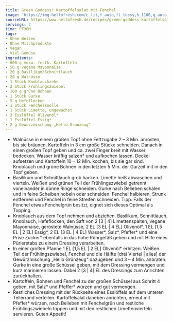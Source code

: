 ```yaml
---
title: Green Goddess! Kartoffelsalat mit Fenchel
image: 'https://img.hellofresh.com/c_fit,f_auto,fl_lossy,h_1100,q_auto,w_2600/hellofresh_s3/image/green-goddess-kartoffelsalat-mit-fenchel-5fba42a4.jpg'
sourceURL: https://www.hellofresh.de/recipes/green-goddess-kartoffelsalat-mit-fenchel-632c3d71c8771d72c2031ca1
servings: 2
time: PT30M
tags:
- Ohne Weizen
- Ohne Milchprodukte
- Vegan
- Viel Gemüse
ingredients:
- 600 g vorw. festk. Kartoffeln
- 50 g vegane Mayonnaise
- 20 g Basilikum/Schnittlauch
- 20 g Walnüsse
- 1 Stück Knoblauchzehe
- 2 Stück Frühlingszwiebel
- 100 g grüne Bohnen
- 1 Stück Gurke
- 5 g Hefeflocken
- 1 Stück Fenchelknolle
- 1 Stück Limette, ungewachst
- 3 Esslöffel Olivenöl*
- 1 Esslöffel Essig*
- 2 g Gewürzmischung „Hello Grünzeug“
---
```


- Walnüsse in einem großen Topf ohne Fettzugabe 2 – 3 Min. anrösten, bis sie bräunen.  Kartoffeln in 3 cm große Stücke schneiden. Danach in einen großen Topf geben und ca. zwei Finger breit mit Wasser bedecken. Wasser kräftig salzen\* und aufkochen lassen. Deckel aufsetzen und Kartoffeln 10 – 12 Min. kochen, bis sie gar sind.  Knoblauch und grüne Bohnen in den letzten 5 Min. der Garzeit mit in den Topf geben.
- Basilikum und Schnittlauch grob hacken. Limette heiß abwaschen und vierteln. Weißen und grünen Teil der Frühlingszwiebel getrennt voneinander in dünne Ringe schneiden.  ﻿Gurke nach Belieben schälen und in feine Scheiben hobeln oder schneiden.  Fenchel halbieren, Strunk entfernen und Fenchel in feine Streifen schneiden. Tipp: Falls der Fenchel etwas Fenchelgrün besitzt, eignet sich dieses Optimal als Topping.
- Knoblauch aus dem Topf nehmen und abziehen.  Basilikum, Schnittlauch, Knoblauch, Hefeflocken, den Saft von 2 [3 | 4] Limettenspalten, vegane Mayonnaise, geröstete Walnüsse, 2 EL [3 EL | 4 EL] Olivenöl\*, 1 EL [1,5 EL | 2 EL] Essig\*, 2 EL [3 EL | 4 EL] Wasser\*, Salz\*, Pfeffer\* und eine Prise Zucker\* ebenfalls in das hohe Rührgefäß geben und mit Hilfe eines Pürierstabs zu einem Dressing verarbeiten.
- In einer großen Pfanne 1 EL [1,5 EL | 2 EL] Olivenöl\* erhitzen. Weißen Teil der Frühlingszwiebel, Fenchel und die Hälfte [drei Viertel | alles] der Gewürzmischung „Hello Grünzeug“ dazugeben und 3 – 4 Min. anbraten.  Gurke in eine große Schüssel geben, mit dem Dressing vermengen und kurz marinieren lassen.  Dabei 2 [3 | 4] EL des Dressings zum Anrichten zurückhalten.
- Kartoffeln, Bohnen und Fenchel zu der großen Schüssel aus Schritt 4 geben, mit Salz\* und Pfeffer\* würzen und gut vermengen.
- Restliches Dressing mit der Rückseite eines Esslöffels auf dem unteren Tellerrand verteilen.  Kartoffelsalat daneben anrichten, erneut mit Pfeffer\* würzen, nach Belieben mit Fenchelgrün und restliche Frühlingszwiebeln toppen und mit den restlichen Limettenvierteln servieren.  Guten Appetit!
